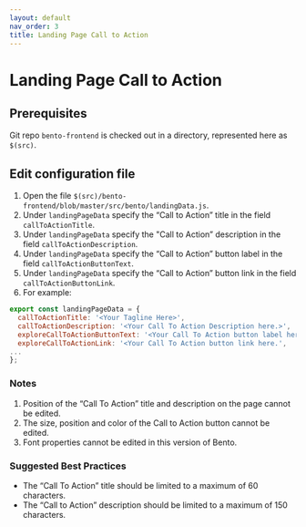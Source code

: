 ```yaml
---
layout: default
nav_order: 3
title: Landing Page Call to Action
---
```


# Landing Page Call to Action 

## Prerequisites
Git repo `bento-frontend` is checked out in a directory, represented here as `$(src)`.

## Edit configuration file
1. Open the file `$(src)/bento-frontend/blob/master/src/bento/landingData.js`.
2. Under `landingPageData` specify the “Call to Action” title  in the field `callToActionTitle`.
3. Under `landingPageData` specify the "Call to Action” description in the field `callToActionDescription`.
4. Under `landingPageData` specify the “Call to Action” button label in the field `callToActionButtonText`.
5. Under `landingPageData` specify the “Call to Action” button link in the field `callToActionButtonLink`.
6. For example:

```javascript
export const landingPageData = {
  callToActionTitle: '<Your Tagline Here>',
  callToActionDescription: '<Your Call To Action Description here.>',
  exploreCallToActionButtonText: '<Your Call To Action button label here.>',
  exploreCallToActionLink: '<Your Call To Action button link here.',
...
};
```

### Notes
1. Position of the “Call To Action” title and description on the page cannot be edited.
2. The size, position and color of the Call to Action button cannot be edited.
3. Font properties cannot be edited in this version of Bento.

### Suggested Best Practices
- The “Call To Action” title should be limited to a maximum of 60 characters.
- The “Call to Action” description should be limited to a maximum of 150 characters.
